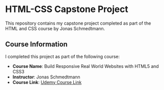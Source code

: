 # HTML-CSS Capstone Project

This repository contains my capstone project completed as part of the HTML and CSS course by Jonas Schmedtmann.

## Course Information

I completed this project as part of the following course:

- **Course Name**: Build Responsive Real World Websites with HTML5 and CSS3
- **Instructor**: Jonas Schmedtmann
- **Course Link**: [Udemy Course Link](https://www.udemy.com/course/design-and-develop-a-killer-website-with-html5-and-css3/)
